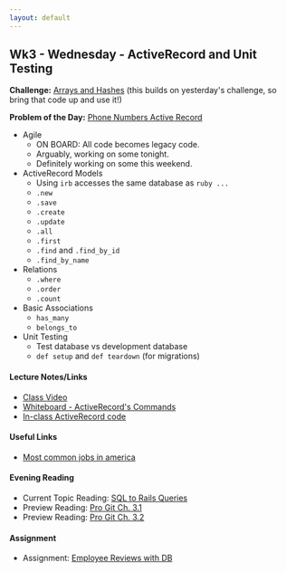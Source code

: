 ```yaml
---
layout: default
---
```


## Wk3 - Wednesday - ActiveRecord and Unit Testing

**Challenge:** [Arrays and Hashes](https://github.com/masonfmatthews/rails_assignments/blob/master/challenges/array_and_hash_challenge.rb) (this builds on yesterday's challenge, so bring that code up and use it!)

**Problem of the Day:** [Phone Numbers Active Record](https://github.com/masonfmatthews/rails_assignments/blob/master/exercises/phone_numbers_active_record)

* Agile
  * ON BOARD: All code becomes legacy code.
  * Arguably, working on some tonight.
  * Definitely working on some this weekend.
* ActiveRecord Models
  * Using `irb` accesses the same database as `ruby ...`
  * `.new`
  * `.save`
  * `.create`
  * `.update`
  * `.all`
  * `.first`
  * `.find` and `.find_by_id`
  * `.find_by_name`
* Relations
  * `.where`
  * `.order`
  * `.count`
* Basic Associations
  * `has_many`
  * `belongs_to`
* Unit Testing
  * Test database vs development database
  * `def setup` and `def teardown` (for migrations)

#### Lecture Notes/Links

* [Class Video](https://youtu.be/P1iKriKluio)
* [Whiteboard - ActiveRecord's Commands](http://tiyd-rails.s3.amazonaws.com/pictures/uploaded_files/000/000/032/original/db_migrations.jpg?1442425662)
* [In-class ActiveRecord code](https://github.com/tiyd-rails-2016-01/first_active_record)

#### Useful Links

* [Most common jobs in america](http://www.npr.org/blogs/money/2015/02/05/382664837/map-the-most-common-job-in-every-state)

#### Evening Reading

* Current Topic Reading: [SQL to Rails Queries](http://guides.rubyonrails.org/v3.2.13/active_record_querying.html)
* Preview Reading: [Pro Git Ch. 3.1](http://git-scm.com/book/en/v2/Git-Branching-Branches-in-a-Nutshell)
* Preview Reading: [Pro Git Ch. 3.2](http://git-scm.com/book/en/v2/Git-Branching-Basic-Branching-and-Merging)

#### Assignment

* Assignment: [Employee Reviews with DB](https://github.com/tiyd-rails-2016-01/employee_reviews_with_db)
<!-- * Feedback: [Employee Reviews with DB Feedback](feedback) -->
